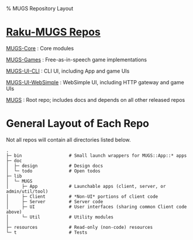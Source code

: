 % MUGS Repository Layout


# [Raku-MUGS Repos](https://github.com/Raku-MUGS)

[MUGS-Core](https://github.com/Raku-MUGS/MUGS-Core)
  : Core modules

[MUGS-Games](https://github.com/Raku-MUGS/MUGS-Games)
  : Free-as-in-speech game implementations

[MUGS-UI-CLI](https://github.com/Raku-MUGS/MUGS-UI-CLI)
  : CLI UI, including App and game UIs

[MUGS-UI-WebSimple](https://github.com/Raku-MUGS/MUGS-UI-WebSimple)
  : WebSimple UI, including HTTP gateway and game UIs

[MUGS](https://github.com/Raku-MUGS/MUGS)
  : Root repo; includes docs and depends on all other released repos


# General Layout of Each Repo

Not all repos will contain all directories listed below.

```
.
├─ bin                  # Small launch wrappers for MUGS::App::* apps
├─ doc
│  ├─ design            # Design docs
│  └─ todo              # Open todos
├─ lib
│  └─ MUGS
│     ├─ App            # Launchable apps (client, server, or admin/util/tool)
│     ├─ Client         # *Non-UI* portions of client code
│     ├─ Server         # Server code
│     ├─ UI             # User interfaces (sharing common Client code above)
│     └─ Util           # Utility modules
│
├─ resources            # Read-only (non-code) resources
└─ t                    # Tests

```
